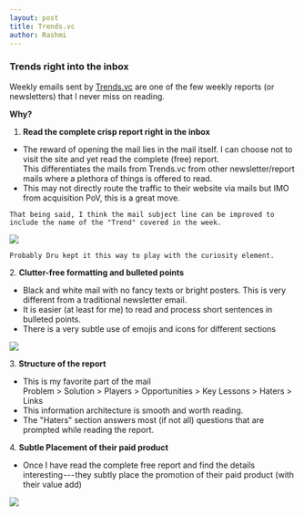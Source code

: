 ```yaml
---
layout: post
title: Trends.vc
author: Rashmi
---
```



 ### Trends right into the inbox
Weekly emails sent by [Trends.vc](https://trends.vc/trends-0030-audience-first-products/) are one of the few weekly reports (or newsletters) that I never miss on reading.

**Why?**

1.  **Read the complete crisp report right in the inbox**

 -   The reward of opening the mail lies in the mail itself. I can choose not to visit the site and yet read the complete (free) report.\
    This differentiates the mails from Trends.vc from other newsletter/report mails where a plethora of things is offered to read.
 -   This may not directly route the traffic to their website via mails but IMO from acquisition PoV, this is a great move.

    That being said, I think the mail subject line can be improved to include the name of the "Trend" covered in the week. 

![](https://cdn-images-1.medium.com/max/800/1*coAX2EeY5ooxa_gxCbM1Bg.png)

    Probably Dru kept it this way to play with the curiosity element.

2\. **Clutter-free formatting and bulleted points**

 -   Black and white mail with no fancy texts or bright posters. This is very different from a traditional newsletter email.
 -   It is easier (at least for me) to read and process short sentences in bulleted points.
 -   There is a very subtle use of emojis and icons for different sections

![](https://cdn-images-1.medium.com/max/800/1*KjLt_l6_Px-sjxp7OHFAjg.png)

3\. **Structure of the report**

 -   This is my favorite part of the mail\
    Problem > Solution > Players > Opportunities > Key Lessons > Haters > Links
 -   This information architecture is smooth and worth reading.
 -   The "Haters" section answers most (if not all) questions that are prompted while reading the report.

4\. **Subtle Placement of their paid product**

 -   Once I have read the complete free report and find the details interesting --- they subtly place the promotion of their paid product (with their value add)

![](https://cdn-images-1.medium.com/max/800/1*agpqijqIcFoN1O3kwBeZCA.png)